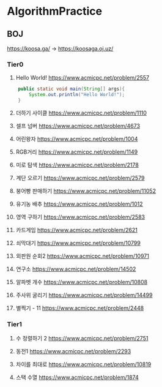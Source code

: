 # AlgorithmPractice 

## BOJ
https://koosa.ga/ -> https://koosaga.oj.uz/
### Tier0
1. Hello World!
https://www.acmicpc.net/problem/2557
~~~ Java
	public static void main(String[] args){
		System.out.println("Hello World!");
	}
~~~

2. 더하기 사이클
https://www.acmicpc.net/problem/1110

3. 셀프 넘버
https://www.acmicpc.net/problem/4673

4. 어린왕자
https://www.acmicpc.net/problem/1004

5. RGB거리
https://www.acmicpc.net/problem/1149

6. 미로 탐색
https://www.acmicpc.net/problem/2178

7. 계단 오르기
https://www.acmicpc.net/problem/2579

8. 붕어빵 판매하기
https://www.acmicpc.net/problem/11052

9. 유기농 배추
https://www.acmicpc.net/problem/1012

10. 영역 구하기
https://www.acmicpc.net/problem/2583

11. 카드게임
https://www.acmicpc.net/problem/2621

12. 쇠막대기
https://www.acmicpc.net/problem/10799

13. 외판원 순회2
https://www.acmicpc.net/problem/10971

14. 연구소
https://www.acmicpc.net/problem/14502

15. 알파벳 개수
https://www.acmicpc.net/problem/10808

16. 주사위 굴리기
https://www.acmicpc.net/problem/14499

17. 별찍기 - 11
https://www.acmicpc.net/problem/2448

### Tier1

1. 수 정렬하기 2
https://www.acmicpc.net/problem/2751

2. 동전1
https://www.acmicpc.net/problem/2293

3. 차이를 최대로
https://www.acmicpc.net/problem/10819

4. 스택 수열
https://www.acmicpc.net/problem/1874


